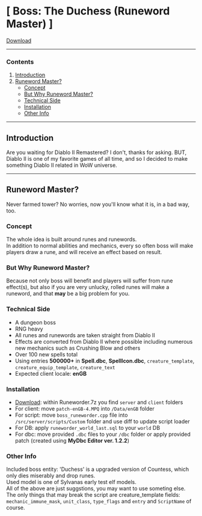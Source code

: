 # [ Boss: The Duchess (Runeword Master) ] 

[Download](https://github.com/trickerer/boss_runeworder/releases)

---------------------------------------
### Contents
1. [Introduction](#introduction)
2. [Runeword Master?](#runeword-master)
    - [Concept](#concept)
    - [But Why Runeword Master?](#but-why-runeword-master)
    - [Technical Side](#technical-side)
    - [Installation](#installation)
    - [Other Info](#other-info)

---------------------------------------
## Introduction
Are you waiting for Diablo II Remastered? I don't, thanks for asking. BUT, Diablo II is one of my favorite games of all time, and so I decided to make something Diablo II related in WoW universe.

---------------------------------------
## Runeword Master?
Never farmed tower? No worries, now you'll know what it is, in a bad way, too.

### Concept
The whole idea is built around runes and runewords.  
In addition to normal abilities and mechanics, every so often boss will make players draw a rune, and will receive an effect based on result.

### But Why Runeword Master?
Because not only boss will benefit and players will suffer from rune effect(s), but also if you are very unlucky, rolled runes will make a runeword, and that **may** be a big problem for you.

### Technical Side
- A dungeon boss  
- RNG heavy  
- All runes and runewords are taken straight from Diablo II  
- Effects are converted from Diablo II where possible including numerous new mechanics such as Crushing Blow and others  
- Over 100 new spells total  
- Using entries **500000+** in **Spell.dbc**, **SpellIcon.dbc**, `creature_template`, `creature_equip_template`, `creature_text`  
- Expected client locale: **enGB**

### Installation
- [Download](Releases): within Runeworder.7z you find `server` and `client` folders  
- For client: move `patch-enGB-4.MPQ` into `/Data/enGB` folder  
- For script: move `boss_runeworder.cpp` file into `/src/server/scripts/Custom` folder and use diff to update script loader  
- For DB: apply `runeworder_world_last.sql` to your `world` DB  
- For dbc: move provided `.dbc` files to your `/dbc` folder or apply provided patch (created using **MyDbc Editor ver. 1.2.2**)

### Other Info
Included boss entity: 'Duchess' <Mistress of Runes> is a upgraded version of Countess, which only dies miserably and drop runes.  
Used model is one of Sylvanas early test elf models.  
All of the above are just suggstions, you may want to use someting else. The only things that may break the script are creature_template fields: `mechanic_immune_mask`, `unit_class`, `type_flags` and `entry` and `ScriptName` of course.  
